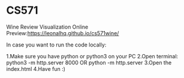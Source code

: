 # CS571
Wine Review Visualization
Online Preview:https://leonalhq.github.io/cs571wine/

In case you want to run the code locally:

1.Make sure you have python or python3 on your PC
2.Open terminal: python3 -m http.server 8000 OR python -m http.server
3.Open the index.html
4.Have fun :)
